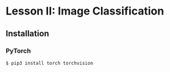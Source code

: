 # Lesson II: Image Classification

## Installation
### PyTorch
```bash
$ pip3 install torch torchvision
```

